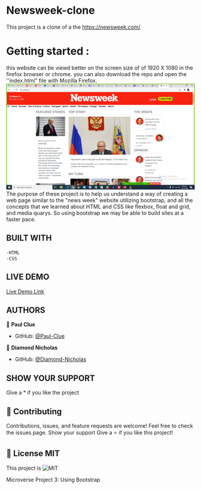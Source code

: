 # Newsweek-clone
This project is a clone of a the https://newsweek.com/
# Getting started :
this website can be viewd better on the screen size of of 1920 X 1080 in the firefox browser or chrome.
you can also download the repo and open the ''index.html" file with Mozilla Firefox.
![screenshot](img/newsweek.PNG)
The purpose of these project is to help us understand a way of creating a web page similar to the "news week" website
utilizing bootstrap, and all the concepts that we learned about HTML and CSS like
flexbox, float and grid, and media quarys. So using bootstrap we may be able to build sites at a faster pace.
## BUILT WITH
    -HTML
    -CSS
## LIVE DEMO
[Live Demo Link](https://diamond-nicholas.github.io/Newsweek-clone/)
## AUTHORS
👤 **Paul Clue**
- GitHub: [@Paul-Clue](https://github.com/Paul-Clue/) 

👤 **Diamond Nicholas**
- GitHub: [@Diamond-Nicholas](https://github.com/diamond-nicholas/Newsweek-clone/)  

## SHOW YOUR SUPPORT
Give a \* if you like the project
## 🤝 Contributing
Contributions, issues, and feature requests are welcome!
Feel free to check the issues page. Show your support
Give a ⭐️ if you like this project!
## 📝 License MIT
This project is ![MIT](https://github.com/diamond-nicholas/Newsweek-clone/blob/main/LICENSE)

Microverse Project 3: Using Bootstrap

